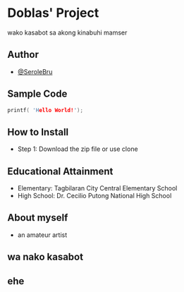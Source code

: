 # Doblas' Project

wako kasabot sa akong kinabuhi mamser


## Author

- [@SeroleBru](https://github.com/SeroleBru)


## Sample Code

```c
printf( 'Hello World!');
```

## How to Install

* Step 1: Download the zip file or use clone

## Educational Attainment 

* Elementary: Tagbilaran City Central Elementary School
* High School: Dr. Cecilio Putong National High School

## About myself

* an amateur artist

## wa nako kasabot

## ehe
